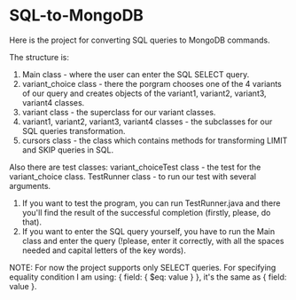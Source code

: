 # SQL-to-MongoDB

Here is the project for converting SQL queries to MongoDB commands.

The structure is:

1. Main class - where the user can enter the SQL SELECT query.
2. variant_choice class - there the porgram chooses one of the 4 variants of our query and creates objects of the variant1, variant2, variant3, variant4 classes.
4. variant class - the superclass for our variant classes.
5. variant1, variant2, variant3, variant4 classes - the subclasses for our SQL queries transformation.
6. cursors class - the class which contains methods for transforming LIMIT and SKIP queries in SQL.

Also there are test classes:
variant_choiceTest class - the test for the variant_choice class.
TestRunner class - to run our test with several arguments.

1. If you want to test the program, you can run TestRunner.java and there you'll find the result of the successful completion (firstly, please, do that).
2. If you want to enter the SQL query yourself, you have to run the Main class and enter the query (!please, enter it correctly, with all the spaces needed and capital letters of the key words).

NOTE:
For now the project supports only SELECT queries.
For specifying equality condition I am using: 
{ field: { $eq: value } }, it's the same as { field: value }.
